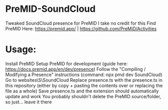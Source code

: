 # PreMID-SoundCloud
Tweaked SoundCloud presence for PreMID
I take no credit for this
Find PreMID Here: https://premid.app/ | https://github.com/PreMiD/Activities

# Usage:
Install PreMID
Setup PreMID for development (guide here: https://docs.premid.app/en/dev/presence)
Follow the "Compiling / Modifying a Presence" instructions (command: npx pmd dev SoundCloud)
Go to websites\S\SoundCloud
Replace presence.ts with the presence.ts in this repository (either by copy + pasting the contents over or replacing the file as a whole)
Save presence.ts and the extension should automatically update and work
You probably shouldn't delete the PreMID source/folder, so just... leave it there
